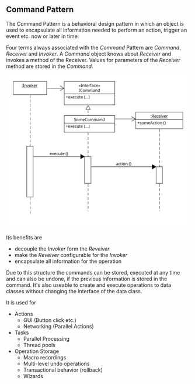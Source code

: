 ## Command Pattern
The Command Pattern is a behavioral design pattern in which an object is used to encapsulate all information needed to perform an action, trigger an event etc. now or later in time. 

Four terms always associated with the *Command* Pattern are *Command*, *Receiver* and *Invoker*. A *Command* object knows about *Receiver* and invokes a method of the Receiver. Values for parameters of the *Receiver* method are stored in the *Command*.

![alt text](./basic-command.svg "push observer pattern")

Its benefits are 
* decouple the *Invoker* form the *Reveiver*
* make the *Reveiver* configurable for the *Invoker*
* encapsulate all information for the operation

Due to this structure the commands can be stored, executed at any time and can also be undone, if the previous information is stored in the command. It's also useable to create and execute operations to data classes without changing the interface of the data class.

It is used for
* Actions
  * GUI (Button click etc.)
  * Networking (Parallel Actions)
* Tasks
  * Parallel Processing
  * Thread pools
* Operation Storage
  * Macro recordings
  * Multi-level undo operations
  * Transactional behavior (rollback)
  * Wizards